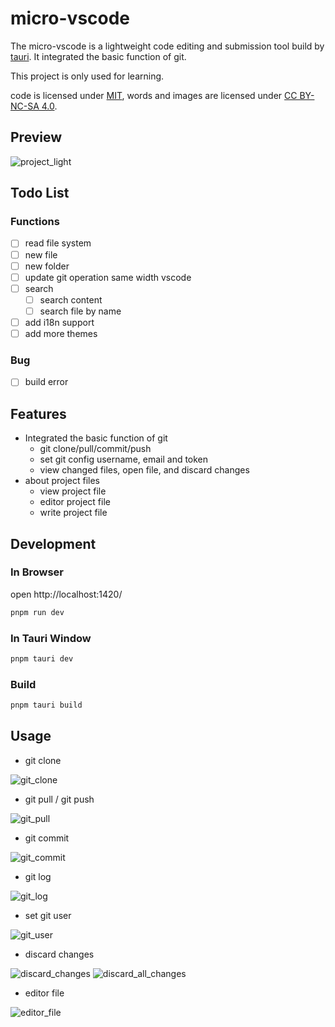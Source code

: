 # micro-vscode

The micro-vscode is a lightweight code editing and submission tool build by [tauri](https://github.com/tauri-apps/tauri). It integrated the basic function of git.

This project is only used for learning.

code is licensed under [MIT](https://github.com/shellingfordly/micro-vscode/blob/main/LICENSE),
words and images are licensed under [CC BY-NC-SA 4.0](https://creativecommons.org/licenses/by-nc-sa/4.0/).

## Preview

![project_light](./public/readme/project_light.png)

## Todo List

### Functions

- [ ] read file system
- [ ] new file
- [ ] new folder
- [ ] update git operation same width vscode
- [ ] search
  - [ ] search content
  - [ ] search file by name
- [ ] add i18n support
- [ ] add more themes

### Bug

- [ ] build error

## Features

- Integrated the basic function of git
  - git clone/pull/commit/push
  - set git config username, email and token
  - view changed files, open file, and discard changes
- about project files
  - view project file
  - editor project file
  - write project file

## Development

### In Browser

open http://localhost:1420/

```bash
pnpm run dev
```

### In Tauri Window

```bash
pnpm tauri dev
```

### Build

```bash
pnpm tauri build
```

## Usage

- git clone

![git_clone](./public/readme/git_clone.png)

- git pull / git push

![git_pull](./public/readme/git_pull.png)

- git commit

![git_commit](./public/readme/git_commit.png)

- git log

![git_log](./public/readme/git_log.png)

- set git user

![git_user](./public/readme/git_user.png)

- discard changes

![discard_changes](./public/readme/discard_changes.png)
![discard_all_changes](./public/readme/discard_all_changes.png)

- editor file

![editor_file](./public/readme/editor_file.png)
